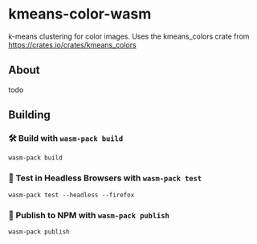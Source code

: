 # kmeans-color-wasm

k-means clustering for color images. Uses the kmeans_colors crate from
https://crates.io/crates/kmeans_colors

## About

todo

## Building

### 🛠️ Build with `wasm-pack build`

```
wasm-pack build
```

### 🔬 Test in Headless Browsers with `wasm-pack test`

```
wasm-pack test --headless --firefox
```

### 🎁 Publish to NPM with `wasm-pack publish`

```
wasm-pack publish
```
